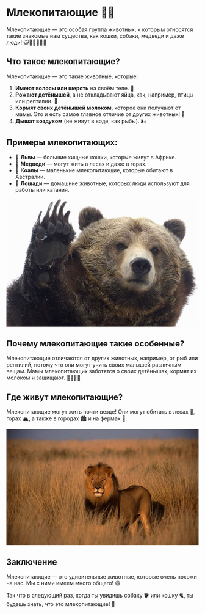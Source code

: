 # Млекопитающие 🦁🐻

Млекопитающие — это особая группа животных, к которым относятся такие знакомые нам существа, как кошки, собаки, медведи и даже люди! 😺🐶👨‍👩‍👧‍👦

## Что такое млекопитающие?

Млекопитающие — это такие животные, которые:

1. **Имеют волосы или шерсть** на своём теле. 🐾
2. **Рожают детёнышей**, а не откладывают яйца, как, например, птицы или рептилии. 👶
3. **Кормят своих детёнышей молоком**, которое они получают от мамы. Это и есть самое главное отличие от других животных! 🍼
4. **Дышат воздухом** (не живут в воде, как рыбы). 🌬️

## Примеры млекопитающих:

- 🦁 **Львы** — большие хищные кошки, которые живут в Африке.
- 🐻 **Медведи** — могут жить в лесах и даже в горах.
- 🐨 **Коалы** — маленькие млекопитающие, которые обитают в Австралии.
- 🦄 **Лошади** — домашние животные, которых люди используют для работы или катания.

![Медведь](../../../WORK/world/nature/pictures/медведь.jpg)

## Почему млекопитающие такие особенные?

Млекопитающие отличаются от других животных, например, от рыб или рептилий, потому что они могут учить своих малышей различным вещам. Мамы млекопитающих заботятся о своих детёнышах, кормят их молоком и защищают. 👩‍👧‍👦💕

## Где живут млекопитающие?

Млекопитающие могут жить почти везде! Они могут обитать в лесах 🌲, горах 🏔️, а также в городах 🏙️ и на фермах 🚜.

![Львы в саванне](../../../WORK/world/nature/pictures/лев.jpg)

## Заключение

Млекопитающие — это удивительные животные, которые очень похожи на нас. Мы с ними имеем много общего! 😄

Так что в следующий раз, когда ты увидишь собаку 🐕 или кошку 🐈, ты будешь знать, что это млекопитающие! 🦁

